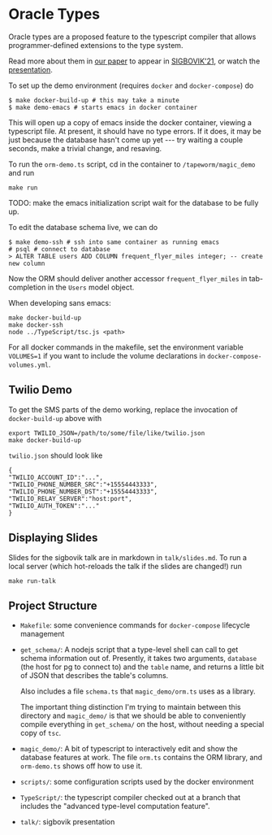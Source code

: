 Oracle Types
============

Oracle types are a proposed feature to the typescript compiler that
allows programmer-defined extensions to the type system.

Read more about them in [our paper](paper/oracle-types.pdf) to appear
in [SIGBOVIK'21](http://sigbovik.org/2021/), or watch
the [presentation](https://www.youtube.com/watch?v=ADPpyFnD-ac).

To set up the demo environment (requires `docker` and
`docker-compose`) do

```
$ make docker-build-up # this may take a minute
$ make demo-emacs # starts emacs in docker container
```

This will open up a copy of emacs inside the docker container, viewing
a typescript file. At present, it should have no type errors. If it
does, it may be just because the database hasn't come up yet --- try
waiting a couple seconds, make a trivial change, and resaving.

To run the `orm-demo.ts` script, cd in the container to `/tapeworm/magic_demo` and run
```
make run
```

TODO: make the emacs initialization script wait for the database to be
fully up.

To edit the database schema live, we can do
```
$ make demo-ssh # ssh into same container as running emacs
# psql # connect to database
> ALTER TABLE users ADD COLUMN frequent_flyer_miles integer; -- create new column
```

Now the ORM should deliver another accessor `frequent_flyer_miles` in
tab-completion in the `Users` model object.

When developing sans emacs:

```
make docker-build-up
make docker-ssh
node ../TypeScript/tsc.js <path>
```

For all docker commands in the makefile, set the environment variable
`VOLUMES=1` if you want to include the volume declarations in
`docker-compose-volumes.yml`.

Twilio Demo
-----------

To get the SMS parts of the demo working, replace the invocation of `docker-build-up` above
with

    export TWILIO_JSON=/path/to/some/file/like/twilio.json
    make docker-build-up

`twilio.json` should look like

```
{
"TWILIO_ACCOUNT_ID":"...",
"TWILIO_PHONE_NUMBER_SRC":"+15554443333",
"TWILIO_PHONE_NUMBER_DST":"+15554443333",
"TWILIO_RELAY_SERVER":"host:port",
"TWILIO_AUTH_TOKEN":"..."
}
```

Displaying Slides
-----------------

Slides for the sigbovik talk are in markdown in `talk/slides.md`.
To run a local server (which hot-reloads the talk if the slides are changed!)
run

    make run-talk

Project Structure
-----------------

- `Makefile`: some convenience commands for `docker-compose` lifecycle management

- `get_schema/`: A nodejs script that a type-level shell can call to
  get schema information out of.  Presently, it takes two arguments,
  `database` (the host for pg to connect to) and the `table` name,
  and returns a little bit of JSON that describes the table's
  columns.

  Also includes a file `schema.ts` that `magic_demo/orm.ts` uses as a
  library.

  The important thing distinction I'm trying to maintain between this
  directory and `magic_demo/` is that we should be able to
  conveniently compile everything in `get_schema/` on the host,
  without needing a special copy of `tsc`.

- `magic_demo/`: A bit of typescript to interactively edit and show
  the database features at work. The file `orm.ts` contains the ORM
  library, and `orm-demo.ts` shows off how to use it.

- `scripts/`: some configuration scripts used by the docker environment

- `TypeScript/`: the typescript compiler checked out at a branch that includes
  the "advanced type-level computation feature".

- `talk/`: sigbovik presentation
